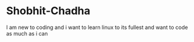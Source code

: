 # Shobhit-Chadha
I am new to coding and i want to learn linux to its fullest and want to code as much as i can
